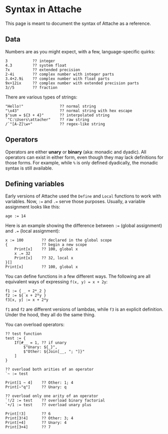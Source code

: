 # Syntax in Attache
<!-- meta-index: 10 -->

This page is meant to document the syntax of Attache as a reference.

## Data

Numbers are as you might expect, with a few, language-specific quirks:

```attache
3           ?? integer
4.3         ?? system float
7x          ?? extended precision
2-4i        ?? complex number with integer parts
3.4+2.9i    ?? complex number with float parts
9x+12ix     ?? complex number with extended precision parts
3//5        ?? fraction
```

There are various types of strings:

```attache
"Hello!"                ?? normal string
"\x43"                  ?? normal string with hex escape
$"sum = ${3 + 4}"       ?? interpolated string
`"C:\Users\attacher"    ?? raw string
/`"[A-Z]\w+"            ?? regex-like string
```


## Operators

Operators are either **unary** or **binary** (aka: monadic and dyadic). All operators can exist in either form, even though they may lack definitions for those forms. For example, while `%` is only defined dyadically, the monadic syntax is still available.

## Defining variables

Early versions of Attache used the `Define` and `Local` functions to work with variables. Now, `:=` and `.=` serve those purposes. Usually, a variable assignment looks like this:

```attache
age := 14
```

Here is an example showing the difference between `:=` (global assignment) and `.=` (local assignment):

```attache
x := 100        ?? declared in the global scope
{               ?? begin a new scope
    Print[x]    ?? 100, global x
    x .= 32
    Print[x]    ?? 32, local x    
}[]
Print[x]        ?? 100, global x
```

You can define functions in a few different ways. The following are all equivalent ways of expressing `f(x, y) = x + 2y`:

```attache
f1 := { _ + 2*_2 }
f2 := ${ x + 2*y }
f3[x, y] := x + 2*y
```

`f1` and `f2` are different versions of lambdas, while `f3` is an explicit definition. Under the hood, they all do the same thing.

You can overload operators:

```attache
?? test function
test := {
    If[#__ = 1, ?? if unary
        $"Unary: ${_}",
        $"Other: ${Join[__, "; "]}"
    ]
}

?? overload both arities of an operator
`~ := test

Print[1 ~ 4]    ?? Other: 1; 4
Print[~"q"]     ?? Unary: q

?? overload only one arity of an operator
`!/2 := test    ?? overload binary factorial
`+/1 := test    ?? overload unary plus

Print[!3]       ?? 6
Print[3!4]      ?? Other: 3; 4
Print[+4]       ?? Unary: 4
Print[3+4]      ?? 7
```
